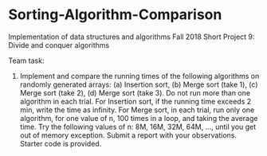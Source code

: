 # Sorting-Algorithm-Comparison

Implementation of data structures and algorithms
Fall 2018
Short Project 9: Divide and conquer algorithms

Team task:
1. Implement and compare the running times of the following algorithms
   on randomly generated arrays: (a) Insertion sort, (b) Merge sort (take 1),
   (c) Merge sort (take 2), (d) Merge sort (take 3).
   Do not run more than one algorithm in each trial.
   For Insertion sort, if the running time exceeds 2 min, write the time as infinity.
   For Merge sort, in each trial, run only one algorithm, for one value of n, 100 times
   in a loop, and taking the average time.
   Try the following values of n: 8M, 16M, 32M, 64M, ..., until you get out of memory exception.
   Submit a report with your observations.  Starter code is provided.



